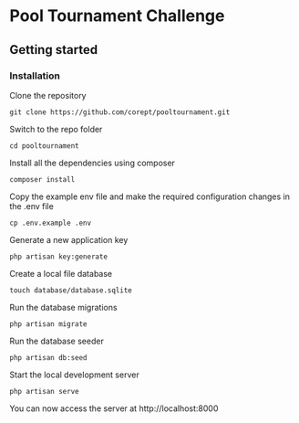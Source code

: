 # Pool Tournament Challenge

## Getting started

### Installation

Clone the repository

`git clone https://github.com/corept/pooltournament.git`

Switch to the repo folder

`cd pooltournament`

Install all the dependencies using composer

`composer install`

Copy the example env file and make the required configuration changes in the .env file

`cp .env.example .env`

Generate a new application key

`php artisan key:generate`

Create a local file database

`touch database/database.sqlite`

Run the database migrations

`php artisan migrate`

Run the database seeder

`php artisan db:seed`

Start the local development server

`php artisan serve`

You can now access the server at http://localhost:8000